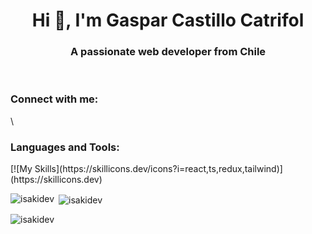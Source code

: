 <h1 align="center">Hi 👋, I'm Gaspar Castillo Catrifol</h1>
<h3 align="center">A passionate web developer from Chile</h3>

<br/>

<h3 align="left">Connect with me:</h3>\

<br/>

<h3 align="left">Languages and Tools:</h3>
[![My Skills](https://skillicons.dev/icons?i=react,ts,redux,tailwind)](https://skillicons.dev)

<br/>

<p><img align="left" src="https://github-readme-stats.vercel.app/api/top-langs?username=isakidev&show_icons=true&locale=en&layout=compact" alt="isakidev" /></p>

<p>&nbsp;<img align="center" src="https://github-readme-stats.vercel.app/api?username=isakidev&show_icons=true&locale=en" alt="isakidev" /></p>

<p><img align="center" src="https://github-readme-streak-stats.herokuapp.com/?user=isakidev&" alt="isakidev" /></p>
